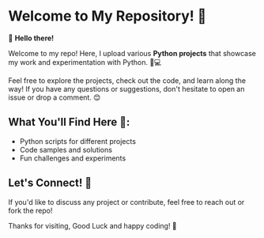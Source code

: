 # Welcome to My Repository! 🎉

👋 **Hello there!**

Welcome to my repo! Here, I upload various **Python projects** that showcase my work and experimentation with Python. 🐍💻

Feel free to explore the projects, check out the code, and learn along the way! If you have any questions or suggestions, don't hesitate to open an issue or drop a comment. 😊

## What You'll Find Here 📂:
- Python scripts for different projects
- Code samples and solutions
- Fun challenges and experiments

## Let's Connect! 🤝
If you'd like to discuss any project or contribute, feel free to reach out or fork the repo!

Thanks for visiting, Good Luck and happy coding! 🚀
